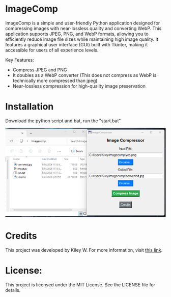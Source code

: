 # ImageComp
ImageComp is a simple and user-friendly Python application designed for compressing images with near-lossless quality and converting WebP. This application supports JPEG, PNG, and WebP formats, allowing you to efficiently reduce image file sizes while maintaining high image quality. It features a graphical user interface (GUI) built with Tkinter, making it accessible for users of all experience levels.

Key Features:
*   Compress JPEG and PNG
*   It doubles as a WebP converter (This does not compress as WebP is technically more compressed than jpeg)
*   Near-lossless compression for high-quality image preservation

# Installation
Download the python script and bat, run the "start.bat"

![Image](https://github.com/DreamyKiley/ImageComp/blob/main/preview.png?raw=true)

# Credits
This project was developed by Kiley W. For more information, visit [this link](https://allmylinks.com/dreamykiley).

# License:
This project is licensed under the MIT License. See the LICENSE file for details.
